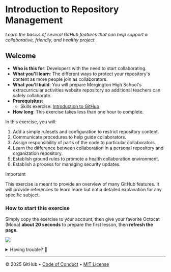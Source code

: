 # Introduction to Repository Management

_Learn the basics of several GitHub features that can help support a collaborative, friendly, and healthy project._

## Welcome

- **Who is this for**: Developers with the need to start collaborating.
- **What you'll learn**: The different ways to protect your repository's content as more people join as collaborators.
- **What you'll build**: You will prepare Mergington High School's extracurricular activities website repository so additional teachers can safely collaborate.
- **Prerequisites**:
  - Skills exercise: [Introduction to GitHub](https://github.com/skills/introduction-to-github)
- **How long**: This exercise takes less than one hour to complete.

In this exercise, you will:

1. Add a simple rulesets and configuration to restrict repository content.
1. Communicate procedures to help guide collaborators.
1. Assign responsibility of parts of the code to particular collaborators.
1. Learn the difference between collaboration in a personal repository and organization repository.
1. Establish ground rules to promote a health collaboration environment.
1. Establish a process for managing security updates.

> [!IMPORTANT]
> This exercise is meant to provide an overview of many GitHub features.
> It will provide references to learn more but not a detailed explanation for any specific subject.

### How to start this exercise

Simply copy the exercise to your account, then give your favorite Octocat (Mona) **about 20 seconds** to prepare the first lesson, then **refresh the page**.

[![](https://img.shields.io/badge/Copy%20Exercise-%E2%86%92-1f883d?style=for-the-badge&logo=github&labelColor=197935)](https://github.com/new?template_owner=skills-dev&template_name=introduction-to-repository-management&owner=%40me&name=skills-introduction-to-repository-management&description=Exercise:+introduction+to+repository+management&visibility=public)

<details>
<summary>Having trouble? 🤷</summary><br/>

When copying the exercise, we recommend the following settings:

- For owner, choose your personal account or an organization to host the repository.

- We recommend creating a public repository, since private repositories will use Actions minutes.

If the exercise isn't ready in 20 seconds, please check the [Actions](../../actions) tab.

- Check to see if a job is running. Sometimes it simply takes a bit longer.

- If the page shows a failed job, please submit an issue. Nice, you found a bug! 🐛

</details>

---

&copy; 2025 GitHub &bull; [Code of Conduct](https://www.contributor-covenant.org/version/2/1/code_of_conduct/code_of_conduct.md) &bull; [MIT License](https://gh.io/mit)
